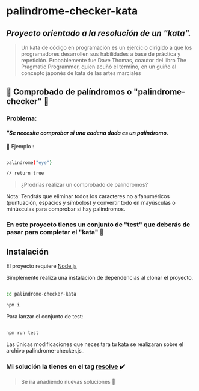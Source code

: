 # palindrome-checker-kata

## _Proyecto orientado a la resolución de un "kata"._ 

  

> Un kata de código en programación es un ejercicio dirigido a que los programadores desarrollen sus habilidades a base de práctica y repetición. Probablemente fue Dave Thomas, coautor del libro The Pragmatic Programmer, quien acuñó el término, en un guiño al concepto japonés de kata de las artes marciales 

  

## 📑 Comprobado de palíndromos o "palindrome-checker" 📃 

  

### Problema: 

#### _"Se necesita comprobar si una cadena dada es un palíndromo._ 
  

💭 Ejemplo :  

```sh 

palindrome("eye") 

// return true 

``` 


> ¿Prodrías realizar un comprobado de palíndromos? 

Nota: Tendrás que eliminar todos los caracteres no alfanuméricos (puntuación, espacios y símbolos) y convertir todo en mayúsculas o minúsculas para comprobar si hay palíndromos.
  

### En este proyecto tienes un conjunto de "test" que deberás de pasar para completar el "kata" 💯 

  

## Instalación 

  

El proyecto requiere [Node.js](https://nodejs.org/) 

  

Simplemente realiza una instalación de dependencias al clonar el proyecto. 

```sh 

cd palindrome-checker-kata 

npm i 

``` 

  

Para lanzar el conjunto de test: 

  

```sh 

npm run test 

``` 

  

Las únicas modificaciones que necesitara tu kata se realizaran sobre el archivo palindrome-checker.js_ 

  

### Mi solución la tienes en el tag  [resolve](https://github.com/AdrianQL/palindrome-checker-kata/releases/tag/resolve) ✔️ 

  

> Se ira añadiendo nuevas soluciones 📁 
